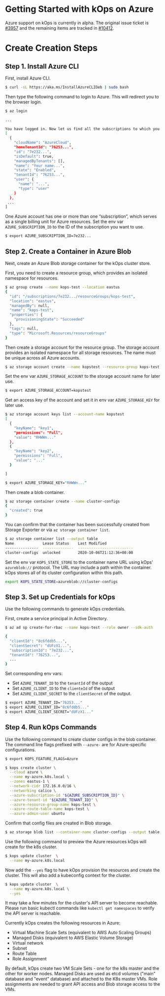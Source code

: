 # Getting Started with kOps on Azure

Azure support on kOps is currently in alpha. The original issue
ticket is [#3957](https://github.com/kubernetes/kops/issues/3957) and
the remaining items are tracked in
[#10412](https://github.com/kubernetes/kops/issues/10412).

# Create Creation Steps

## Step 1. Install Azure CLI

First, install Azure CLI.

```bash
$ curl -sL https://aka.ms/InstallAzureCLIDeb | sudo bash
```

Then type the following command to login to Azure. This will redirect
you to the browser login.

```bash
$ az login

...

You have logged in. Now let us find all the subscriptions to which you have access...
[
  {
	"cloudName": "AzureCloud",
	"homeTenantId": "76253...",
	"id": "7e232...",
	"isDefault": true,
	"managedByTenants": [],
	"name": "Your name...",
	"state": "Enabled",
	"tenantId": "76253...",
	"user": {
	  "name": "...",
	  "type": "user"
	}
  },
 ...
]
```

One Azure account has one or more than one “subscription”, which
serves as a single billing unit for Azure resources. Set the env var
`AZURE_SUBSCRIPTION_ID` to the ID of the subscription you want to
use.

```bash
$ export AZURE_SUBSCRIPTION_ID=7e232...
```

## Step 2. Create a Container in Azure Blob

Next, create an Azure Blob storage container for the kOps cluster store.

First, you need to create a resource group, which provides an isolated
namespace for resources.

```bash
$ az group create --name kops-test --location eastus
{
  "id": "/subscriptions/7e232.../resourceGroups/kops-test",
  "location": "eastus",
  "managedBy": null,
  "name": "kops-test",
  "properties": {
	"provisioningState": "Succeeded"
  },
  "tags": null,
  "type": "Microsoft.Resources/resourceGroups"
}
```

Then create a storage account for the resource group. The storage
account provides an isolated namespace for all storage resources. The
name must be unique across all Azure accounts.

```bash
$ az storage account create --name kopstest --resource-group kops-test
```

Set the env var `AZURE_STORAGE_ACCOUNT` to the storage account name for later use.

```bash
$ export AZURE_STORAGE_ACCOUNT=kopstest
```

Get an access key of the account and set it in env var `AZURE_STORAGE_KEY` for later use.

```bash
$ az storage account keys list --account-name kopstest
[
  {
	"keyName": "key1",
	"permissions": "Full",
	"value": "RHWWn..."
  },
  {
	"keyName": "key2",
	"permissions": "Full",
	"value": "..."
  }

]

$ export AZURE_STORAGE_KEY="RHWWn...“
```


Then create a blob container.

```bash
$ az storage container create --name cluster-configs
{
  "created": true
}
```

You can confirm that the container has been successfully created from
Storage Exporter or via `az storage container list`.

```bash
$ az storage container list --output table
Name             Lease Status    Last Modified
---------------  --------------  -------------------------
cluster-configs  unlocked        2020-10-06T21:12:36+00:00
```

Set the env var `KOPS_STATE_STORE` to the container name URL using kOps' `azureblob://` protocol.
The URL may include a path within the container.
kOps stores all of its cluster configuration within this path.

```bash
export KOPS_STATE_STORE=azureblob://cluster-configs
```

## Step 3. Set up Credentials for kOps

Use the following commands to generate kOps credentials.

First, create a service principal in Active Directory.

```bash
$ az ad sp create-for-rbac --name kops-test --role owner --sdk-auth

{
  "clientId": "8c6fddb5...",
  "clientSecret": "dUFzX1...",
  "subscriptionId": "7e232...",
  "tenantId": "76253...",
  ...
}
```

Set corresponding env vars:

- Set `AZURE_TENANT_ID` to the `tenantId` of the output
- Set `AZURE_CLIENT_ID` to the `clienteId` of the output
- Set `AZURE_CLIENT_SECRET` to the `clientSecret` of the output.

```bash
$ export AZURE_TENANT_ID="76253..."
$ export AZURE_CLIENT_ID="8c6fddb5..."
$ export AZURE_CLIENT_SECRET="dUFzX1..."
```

## Step 4. Run kOps Commands

Use the following command to create cluster configs in the blob container.
The command line flags prefixed with `--azure-` are for
Azure-specific configurations.

```bash
$ export KOPS_FEATURE_FLAGS=Azure

$ kops create cluster \
  --cloud azure \
  --name my-azure.k8s.local \
  --zones eastus-1 \
  --network-cidr 172.16.0.0/16 \
  --networking calico \
  --azure-subscription-id "${AZURE_SUBSCRIPTION_ID}" \
  --azure-tenant-id "${AZURE_TENANT_ID}" \
  --azure-resource-group-name kops-test \
  --azure-route-table-name kops-test \
  --azure-admin-user ubuntu
```

Confirm that config files are created in Blob storage.

```bash
$ az storage blob list --container-name cluster-configs --output table
```

Use the following command to preview the Azure resources
kOps will create for the k8s cluster.

```bash
$ kops update cluster  \
  --name my-azure.k8s.local
```

Now add the `--yes` flag to have kOps provision the resources
and create the cluster. This will also add a kubeconfig context
for the cluster.

```bash
$ kops update cluster  \
  --name my-azure.k8s.local \
  --yes
```

It may take a few minutes for the cluster's API server to become
reachable. Please run basic kubectl commands like `kubectl get
namespaces` to verify the API server is reachable.

Currently kOps creates the following resources in Azure:

- Virtual Machine Scale Sets (equivalent to AWS Auto Scaling Groups)
- Managed Disks (equivalent to AWS Elastic Volume Storage)
- Virtual network
- Subnet
- Route Table
- Role Assignment

By default, kOps create two VM Scale Sets - one for the k8s master and the
other for worker nodes. Managed Disks are used as etcd volumes ("main"
database and "event" database) and attached to the K8s master
VMs. Role assignments are needed to grant API access and Blob storage
access to the VMs.
